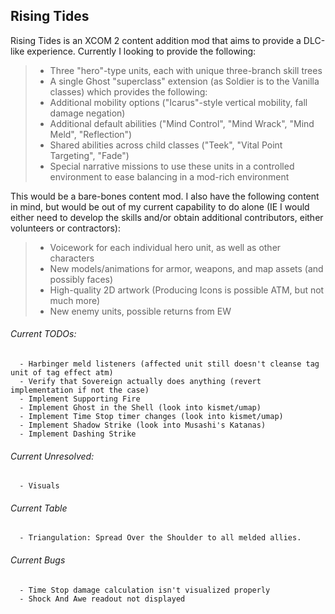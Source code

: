 ## Rising Tides

Rising Tides is an XCOM 2 content addition mod that aims to provide a DLC-like experience. Currently I looking to provide the following:

>- Three "hero"-type units, each with unique three-branch skill trees
>- A single Ghost "superclass" extension (as Soldier is to the Vanilla classes) which provides the following:
>  - Additional mobility options ("Icarus"-style vertical mobility, fall damage negation)
>  - Additional default abilities ("Mind Control", "Mind Wrack", "Mind Meld", "Reflection")
>  - Shared abilities across child classes ("Teek", "Vital Point Targeting", "Fade")
>- Special narrative missions to use these units in a controlled environment to ease balancing in a mod-rich environment

This would be a bare-bones content mod. I also have the following content in mind, but would be out of my current capability to do alone (IE I would either need to develop the skills and/or obtain additional contributors, either volunteers or contractors):

>- Voicework for each individual hero unit, as well as other characters 
>- New models/animations for armor, weapons, and map assets (and possibly faces)
>- High-quality 2D artwork (Producing Icons is possible ATM, but not much more)
>- New enemy units, possible returns from EW

###### Current TODOs: 
      - Harbinger meld listeners (affected unit still doesn't cleanse tag unit of tag effect atm)
      - Verify that Sovereign actually does anything (revert implementation if not the case) 
      - Implement Supporting Fire
      - Implement Ghost in the Shell (look into kismet/umap)
      - Implement Time Stop timer changes (look into kismet/umap)
      - Implement Shadow Strike (look into Musashi's Katanas)
      - Implement Dashing Strike
              

###### Current Unresolved:
      - Visuals
###### Current Table
      - Triangulation: Spread Over the Shoulder to all melded allies.
###### Current Bugs
      - Time Stop damage calculation isn't visualized properly
      - Shock And Awe readout not displayed
              
              
